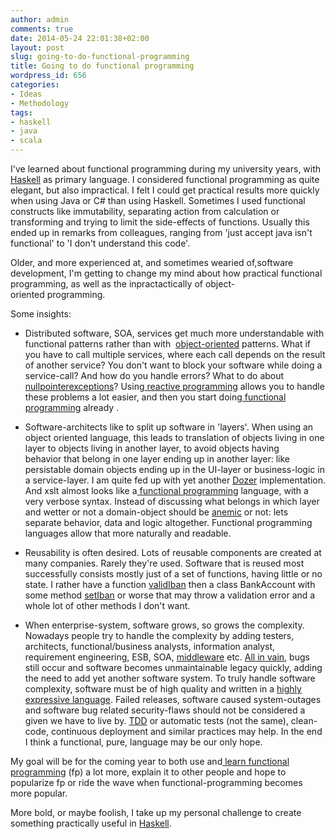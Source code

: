 ```yaml
---
author: admin
comments: true
date: 2014-05-24 22:01:38+02:00
layout: post
slug: going-to-do-functional-programming
title: Going to do functional programming
wordpress_id: 656
categories:
- Ideas
- Methodology
tags:
- haskell
- java
- scala
---
```


I've learned about functional programming during my university years, with [Haskell](http://www.haskell.org/) as primary language. I considered functional programming as quite elegant, but also impractical. I felt I could get practical results more quickly when using Java or C# than using Haskell. Sometimes I used functional constructs like immutability, separating action from calculation or transforming and trying to limit the side-effects of functions. Usually this ended up in remarks from colleagues, ranging from 'just accept java isn't functional' to 'I don't understand this code'.

Older, and more experienced at, and sometimes wearied of,software development, I'm getting to change my mind about how practical functional programming, as well as the inpractactically of object-oriented programming.

Some insights:



    
  * Distributed software, SOA, services get much more understandable with functional patterns rather than with  [object-oriented](http://www.quora.com/Object-Oriented-Programming/Was-object-oriented-programming-a-failure/answer/Michael-O-Church?srid=ukQ4&share=1) patterns. What if you have to call multiple services, where each call depends on the result of another service? You don't want to block your software while doing a service-call? And how do you handle errors? What to do about [nullpointerexceptions](http://docs.oracle.com/javase/8/docs/api/java/util/Optional.html)? Using[ reactive programming](https://www.youtube.com/watch?v=kZpLmcgq82k) allows you to handle these problems a lot easier, and then you start doing[ functional programming](http://www.infoq.com/presentations/covariance-contravariance-joy-of-coding-2014) already .

    
  * Software-architects like to split up software in 'layers'. When using an object oriented language, this leads to translation of objects living in one layer to objects living in another layer, to avoid objects having behavior that belong in one layer ending up in another layer: like persistable domain objects ending up in the UI-layer or business-logic in a service-layer. I am quite fed up with yet another [Dozer](http://dozer.sourceforge.net/) implementation. And xslt almost looks like a[ functional programming](http://stackoverflow.com/questions/110031/is-xslt-a-functional-programming-language) language, with a very verbose syntax.
Instead of discussing what belongs in which layer and wetter or not a domain-object should be [anemic](http://www.martinfowler.com/bliki/AnemicDomainModel.html) or not: lets separate behavior, data and logic altogether. Functional programming languages allow that more naturally and readable.

    
  * Reusability is often desired. Lots of reusable components are created at many companies. Rarely they're used. Software that is reused most successfully consists mostly just of a set of functions, having little or no state.
I rather have a function [validIban](http://rosettacode.org/wiki/IBAN#Haskell) then a class BankAccount with some method [setIban](http://stackoverflow.com/questions/14256877/should-method-names-be-easy-to-remember) or worse that may throw a validation error and a whole lot of other methods I don't want.

    
  * When enterprise-system, software grows, so grows the complexity. Nowadays people try to handle the complexity by adding testers, architects, functional/business analysts, information analyst, requirement engineering, ESB, SOA, [middleware](http://www.slideshare.net/ewolff/java-application-servers-are-dead) etc. [All in vain](https://medium.com/message/81e5f33a24e1), bugs still occur and software becomes unmaintainable legacy quickly, adding the need to add yet another software system.
To truly handle software complexity, software must be of high quality and written in a [highly expressive language](http://redmonk.com/dberkholz/2013/03/25/programming-languages-ranked-by-expressiveness/).
Failed releases, software caused system-outages and software bug related security-flaws should not be considered a given we have to live by. [TDD](https://plus.google.com/events/ci2g23mk0lh9too9bgbp3rbut0k) or automatic tests (not the same), clean-code, continuous deployment and similar practices may help. In the end I think a functional, pure, language may be our only hope.


My goal will be for the coming year to both use and[ learn functional programming](http://learnyouahaskell.com/) (fp) a lot more, explain it to other people and hope to popularize fp or ride the wave when functional-programming becomes more popular.

More bold, or maybe foolish, I take up my personal challenge to create something practically useful in [Haskell](http://learnyouahaskell.com/).

